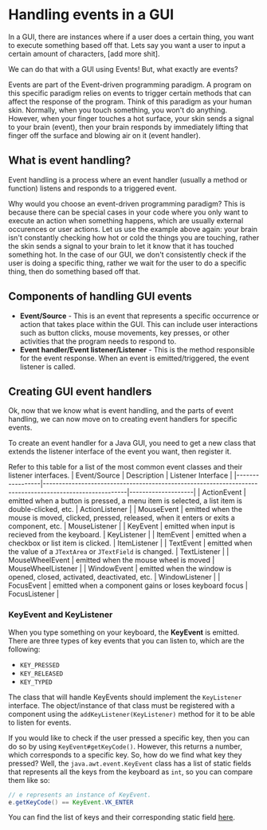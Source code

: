 # Handling events in a GUI

In a GUI, there are instances where if a user does a certain thing, you want to execute something based off that. Lets say you want a user to input a certain amount of characters, [add more shit].

We can do that with a GUI using Events! But, what exactly are events?

Events are part of the Event-driven programming paradigm. A program on this specific paradigm relies on events to trigger certain methods that can affect the response of the program. Think of this paradigm as your human skin. Normally, when you touch something, you won't do anything. However, when your finger touches a hot surface, your skin sends a signal to your brain (event), then your brain responds by immediately lifting that finger off the surface and blowing air on it (event handler).

## What is event handling?

Event handling is a process where an event handler (usually a method or function) listens and responds to a triggered event.

Why would you choose an event-driven programming paradigm? This is because there can be special cases in your code where you only want to execute an action when something happens, which are usually external occurences or user actions. Let us use the example above again: your brain isn't constantly checking how hot or cold the things you are touching, rather the skin sends a signal to your brain to let it know that it has touched something hot. In the case of our GUI, we don't consistently check if the user is doing a specific thing, rather we wait for the user to do a specific thing, then do something based off that.

## Components of handling GUI events

- **Event/Source** - This is an event that represents a specific occurrence or action that takes place within the GUI. This can include user interactions such as button clicks, mouse movements, key presses, or other activities that the program needs to respond to.
- **Event handler/Event listener/Listener** - This is the method responsible for the event response. When an event is emitted/triggered, the event listener is called. 

## Creating GUI event handlers

Ok, now that we know what is event handling, and the parts of event handling, we can now move on to creating event handlers for specific events.

To create an event handler for a Java GUI, you need to get a new class that extends the listener interface of the event you want, then register it.

Refer to this table for a list of the most common event classes and their listener interfaces.
|   Event/Source  |                                               Description                                              | Listener Interface |
|-----------------|--------------------------------------------------------------------------------------------------------|--------------------|
| ActionEvent     | emitted when a button is pressed, a menu item is selected, a list item is double-clicked, etc.         | ActionListener     |
| MouseEvent      | emitted when the mouse is moved, clicked, pressed, released, when it enters or exits a component, etc. | MouseListener      |
| KeyEvent        | emitted when input is recieved from the keyboard.                                                      | KeyListener        |
| ItemEvent       | emitted when a checkbox or list item is clicked.                                                       | ItemListener       |
| TextEvent       | emitted when the value of a `JTextArea` or `JTextField` is changed.                                    | TextListener       |
| MouseWheelEvent | emitted when the mouse wheel is moved                                                                  | MouseWheelListener |
| WindowEvent     | emitted when the window is opened, closed, activated, deactivated, etc.                                | WindowListener     |
| FocusEvent      | emitted when a component gains or loses keyboard focus                                                 | FocusListener      |

### KeyEvent and KeyListener

When you type something on your keyboard, the **KeyEvent** is emitted. There are three types of key events that you can listen to, which are the following:
- `KEY_PRESSED`
- `KEY_RELEASED`
- `KEY_TYPED`

The class that will handle KeyEvents should implement the `KeyListener` interface. The object/instance of that class must be registered with a component using the `addKeyListener(KeyListener)` method for it to be able to listen for events.

If you would like to check if the user pressed a specific key, then you can do so by using `KeyEvent#getKeyCode()`. However, this returns a number, which corresponds to a specific key. So, how do we find what key they pressed? Well, the `java.awt.event.KeyEvent` class has a list of static fields that represents all the keys from the keyboard as `int`, so you can compare them like so:
```java
// e represents an instance of KeyEvent.
e.getKeyCode() == KeyEvent.VK_ENTER 
```
You can find the list of keys and their corresponding static field [here](https://www.tutorialspoint.com/awt/awt_key_event.htm).